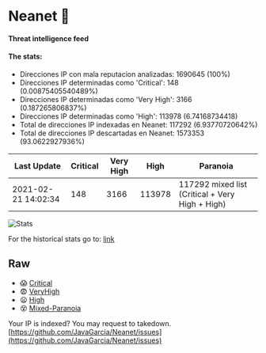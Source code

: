 # Neanet :hocho:
#### Threat intelligence feed
#### The stats:

- Direcciones IP con mala reputacion analizadas: 1690645 (100%)
- Direcciones IP determinadas como 'Critical':  148 (0.00875405540489%)
- Direcciones IP determinadas como 'Very High':  3166 (0.187265806837%)
- Direcciones IP determinadas como 'High':  113978 (6.74168734418)
- Total de direcciones IP indexadas en Neanet:  117292 (6.93770720642%)
- Total de direcciones IP descartadas en Neanet:  1573353 (93.0622927936%)

| Last Update | Critical | Very High | High | Paranoia |
| --- | --- | --- | --- | --- |
| 2021-02-21 14:02:34 | 148 | 3166 | 113978 | 117292 mixed list (Critical + Very High + High)|

![Stats](https://docs.google.com/spreadsheets/d/e/2PACX-1vSnaNMIXVabIpDJjufMlzH7poXnshF3mgd8Is1g9ytUEzVsP5my4Trn8f-xkoLLQ38xpL3HtmUexLo6/pubchart?oid=501124687&format=image)

For the historical stats go to: [link](/stats.csv)
## Raw
- :scream: [Critical](https://raw.githubusercontent.com/JavaGarcia/Neanet/master/blacklists/neanet_critical.txt)
- :fearful: [VeryHigh](https://raw.githubusercontent.com/JavaGarcia/Neanet/master/blacklists/neanet_veryHigh.txtt)
- :frowning: [High](https://raw.githubusercontent.com/JavaGarcia/Neanet/master/blacklists/neanet_high.txt)
- :dizzy_face: [Mixed-Paranoia](https://raw.githubusercontent.com/JavaGarcia/Neanet/master/blacklists/neanet_all.txt)


Your IP is indexed? You may request to takedown. [https://github.com/JavaGarcia/Neanet/issues](https://github.com/JavaGarcia/Neanet/issues)






































































































































































































































































































































































































































































































































































































































































































































































































































































































































































































































































































































































































































































































































































































































































































































































































































































































































































































































































































































































































































































































































































































































































































































































































































































































































































































































































































































































































































































































































































































































































































































































































































































































































































































































































































































































































































































































































































































































































































































































































































































































































































































































































































































































































































































































































